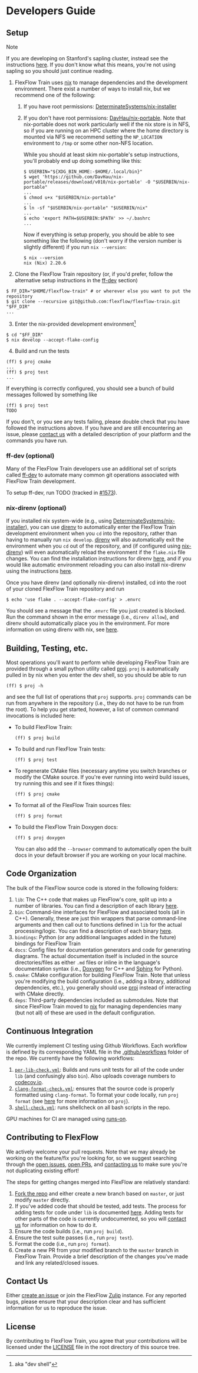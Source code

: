 # Developers Guide

## Setup

> [!NOTE]
> If you are developing on Stanford's sapling cluster, instead see the instructions [here](./docs/SAPLING.md).
> If you don't know what this means, you're not using sapling so you should just continue reading.

1. FlexFlow Train uses [nix](https://nix.dev/manual/nix/2.24/) to manage dependencies and the development environment. 
   There exist a number of ways to install nix, but we recommend one of the following:

   1. If you have root permissions: [DeterminateSystems/nix-installer](https://github.com/DeterminateSystems/nix-installer)

   2. If you don't have root permissions: [DavHau/nix-portable](https://github.com/DavHau/nix-portable). 
      Note that nix-portable does not work particularly well if the nix store is in NFS, so if you are running on an 
      HPC cluster where the home directory is mounted via NFS we recommend setting the `NP_LOCATION` environment to `/tmp` or 
      some other non-NFS location. 

      While you should at least skim nix-portable's setup instructions, you'll probably end up doing something like this:
      ```
      $ USERBIN="${XDG_BIN_HOME:-$HOME/.local/bin}"
      $ wget 'https://github.com/DavHau/nix-portable/releases/download/v010/nix-portable' -O "$USERBIN/nix-portable"
      ...
      $ chmod u+x "$USERBIN/nix-portable"
      ...
      $ ln -sf "$USERBIN/nix-portable" "$USERBIN/nix"
      ...
      $ echo 'export PATH=$USERBIN:$PATH' >> ~/.bashrc
      ...
      ```
      Now if everything is setup properly, you should be able to see something like the following (don't worry if the version number is slightly different) if you run `nix --version`:
      ```
      $ nix --version
      nix (Nix) 2.20.6
      ```

2. Clone the FlexFlow Train repository (or, if you'd prefer, follow the alternative setup instructions in the [ff-dev](#ff-dev-optional) section)

```
$ FF_DIR="$HOME/flexflow-train" # or wherever else you want to put the repository
$ git clone --recursive git@github.com:flexflow/flexflow-train.git "$FF_DIR"
...
```

3. Enter the nix-provided development environment[^1]

[^1]: aka "dev shell"

```
$ cd "$FF_DIR"
$ nix develop --accept-flake-config
```

4. Build and run the tests

```
(ff) $ proj cmake
...
(ff) $ proj test
...
```
If everything is correctly configured, you should see a bunch of build messages followed by something like
```
(ff) $ proj test
TODO
```

If you don't, or you see any tests failing, please double check that you have followed the instructions above. 
If you have and are still encountering an issue, please [contact us](#contact-us) with a detailed description of your platform and the commands you have run.

### ff-dev (optional)

Many of the FlexFlow Train developers use an additional set of scripts called [ff-dev](https://github.com/lockshaw/ff-dev) 
to automate many common git operations associated with FlexFlow Train development. 

To setup ff-dev, run TODO (tracked in [#1573](https://github.com/flexflow/flexflow-train/issues/1573)).

<!--
To use ff-dev, instead of cloning the FlexFlow Train repo directly, you'll instead clone ff-dev to `~/ff`:

```console
$ git clone --recursive git@github.com:lockshaw/ff-dev.git "$HOME/ff"
```

and then run the `ff-dev-init` command from within the nix environment provided by `ff-dev`:

```
$ cd ~/ff
$ nix develop . --accept-flake-config
...
$ ff-dev-init
...
```

> [!NOTE]
> The development environment provided by ff-dev is different than the environment provided 
> by FlexFlow Train. Whenever you are running any scripts from ff-dev, make sure that your 
> shell prompt begins with `(ff-dev)`. Whenever you are actually doing FlexFlow Train development,
> make sure that your shell prompt begins with `(ff)`.

As part of `ff-dev-init`, you'll likely need to add a github authentication token to allow `ff-dev` to
create and modify your fork of the FlexFlow Train repository. 
If this is necessary, you'll see a prompt saying something like 

```console
? What account do you want to log into?  [Use arrow keys to move, type to filter]
...
```
At this point, perform the following steps:

1. Select "GitHub.com"
2. Select "SSH"
3. Select "Yes"
4. Select "Paste an authentication token"
5. Now go to <https://github.com/settings/tokens> and click "Generate new token" in the top right-hand corner, in the dropdown that appears select "Generate new token (classic)"
6. You should see a text field called "Note". Enter a brief name to remind yourself what this key is for.
7. Under "Expiration" select "90 days"
8. Under "Select scopes" check the following check boxes: `repo`, `read:org`, and `admin:public_key`
9. Click "Generate token"
10. You should now see a key beginning with `ghp_`. Copy this, save it somewhere to your computer safe (if you lose it, github won't show it to you again)
11. Copy the key beginning with `ghp_` into the prompt "Paste your authentication token:" and hit enter.
12. You should now see a message that says "Logged in as \<your github username\>", followed by a bunch of output from git as it clones the FlexFlow repository.

Once these steps are completed, you should be able to `cd ~/ff/master` and resume the standard setup instructions from step 3 (i.e., entering the nix-provided development environment).
You can find more instructions for how to use ff-dev [here]().
-->

### nix-direnv (optional)

If you installed nix system-wide (e.g., using [DeterminateSystems/nix-installer](https://github.com/DeterminateSystems/nix-installer)), 
you can use [direnv](https://direnv.net/) to automatically enter the FlexFlow Train development environment when you `cd` into the repository, rather
than having to manually run `nix develop`.
[direnv](https://direnv.net) will also automatically exit the environment when you `cd` out of the repository, and (if configured using [nix-direnv](https://github.com/nix-community/nix-direnv)) will even automatically reload the environment if the `flake.nix` file changes.
You can find the installation instructions for direnv [here](https://direnv.net/docs/installation.html), and if you would like automatic environment reloading you can also install nix-direnv using the instructions [here](https://github.com/nix-community/nix-direnv?tab=readme-ov-file#installation).

Once you have direnv (and optionally nix-direnv) installed, cd into the root of your cloned FlexFlow Train repository and run
```
$ echo 'use flake . --accept-flake-config' > .envrc
```
You should see a message that the `.envrc` file you just created is blocked. 
Run the command shown in the error message (i.e., `direnv allow`), and direnv should automatically place you in the environment.
For more information on using direnv with nix, see [here](https://github.com/direnv/direnv/wiki/Nix).

## Building, Testing, etc.

Most operations you'll want to perform while developing FlexFlow Train are provided through a small python utility called [proj](https://github.com/lockshaw/proj). 
`proj` is automatically pulled in by nix when you enter the dev shell, so you should be able to run 
```
(ff) $ proj -h
```
and see the full list of operations that `proj` supports.
`proj` commands can be run from anywhere in the repository (i.e., they do not have to be run from the root).
To help you get started, however, a list of common command invocations is included here:

- To build FlexFlow Train:
  ```
  (ff) $ proj build
  ```
- To build and run FlexFlow Train tests:
  ```
  (ff) $ proj test
  ```
- To regenerate CMake files (necessary anytime you switch branches or modify the CMake source. If you're ever running into weird build issues, try running this and see if it fixes things):
  ```
  (ff) $ proj cmake
  ```
- To format all of the FlexFlow Train sources files: 
  ```
  (ff) $ proj format
  ```
- To build the FlexFlow Train Doxygen docs:
  ```
  (ff) $ proj doxygen
  ```
  You can also add the `--browser` command to automatically open the built docs in your default browser if you are working on your local machine.

## Code Organization

The bulk of the FlexFlow source code is stored in the following folders:

1. `lib`: The C++ code that makes up FlexFlow's core, split up into a number of libraries. You can find a description of each library [here](./lib/README.md).
2. `bin`: Command-line interfaces for FlexFlow and associated tools (all in C++). Generally, these are just thin wrappers that parse command-line arguments and then call out to functions defined in `lib` for the actual processing/logic. You can find a description of each binary [here](./bin/README.md).
3. `bindings`: Python (or any additional languages added in the future) bindings for FlexFlow Train
4. `docs`: Config files for documentation generators and code for generating diagrams. The actual documentation itself is included in the source directories/files as either `.md` files or inline in the language's documentation syntax (i.e., [Doxygen](https://www.doxygen.nl/manual/index.html) for C++ and [Sphinx](https://www.sphinx-doc.org/en/master/) for Python).
5. `cmake`: CMake configuration for building FlexFlow Train. Note that unless you're modifying the build configuration (i.e., adding a library, additional dependencies, etc.), you generally should use [proj](#building-testing-etc) instead of interacting with CMake directly. 
6. `deps`: Third-party dependencies included as submodules. Note that since FlexFlow Train moved to [nix](https://nix.dev/manual/nix/2.24/) for managing dependencies many (but not all) of these are used in the default configuration.

## Continuous Integration

We currently implement CI testing using Github Workflows. Each workflow is defined by its corresponding YAML file in the [.github/workflows](.github/workflows) folder of the repo. We currently have the following workflows:

1. [`per-lib-check.yml`](./.github/workflows/per-lib-check.yml): Builds and runs unit tests for all of the code under `lib` (and confusingly also `bin`). Also uploads coverage numbers to [codecov.io](https://app.codecov.io/gh/flexflow/flexflow-train).
2. [`clang-format-check.yml`](./.github/workflows/clang-format-check.yml): ensures that the source code is properly formatted using `clang-format`. To format your code locally, run `proj format` (see [here](#building-testing-etc) for more information on `proj`).
4. [`shell-check.yml`](./.github/workflows/shell-check.yml): runs shellcheck on all bash scripts in the repo.

GPU machines for CI are managed using [runs-on](https://runs-on.com/).

## Contributing to FlexFlow

We actively welcome your pull requests. Note that we may already be working on the feature/fix you're looking for, so we suggest searching through the [open issues](https://github.com/flexflow/flexflow-train/issues), [open PRs](https://github.com/flexflow/flexflow-train/pulls), and [contacting us](#contact-us) to make sure you're not duplicating existing effort!

The steps for getting changes merged into FlexFlow are relatively standard:

1. [Fork the repo](https://github.com/flexflow/flexflow-train/fork) and either create a new branch based on `master`, or just modify `master` directly.
2. If you've added code that should be tested, add tests. The process for adding tests for code under `lib` is documented [here](./lib/README.md#tests). Adding tests for other parts of the code is currently undocumented, so you will [contact us](#contact-us) for information on how to do it.
3. Ensure the code builds (i.e., run `proj build`).
4. Ensure the test suite passes (i.e., run `proj test`).
5. Format the code (i.e., run `proj format`).
6. Create a new PR from your modified branch to the `master` branch in FlexFlow Train. 
   Provide a brief description of the changes you've made and link any related/closed issues.

## Contact Us

Either [create an issue](https://github.com/flexflow/flexflow-train/issues/new) or join the FlexFlow [Zulip](https://flexflow.zulipchat.com/join/mtiwtwttgggnivrkb6vlakbr/) instance. 
For any reported bugs, please ensure that your description clear and has sufficient information for us to reproduce the issue.

## License

By contributing to FlexFlow Train, you agree that your contributions will be licensed
under the [LICENSE](./LICENSE) file in the root directory of this source tree.

